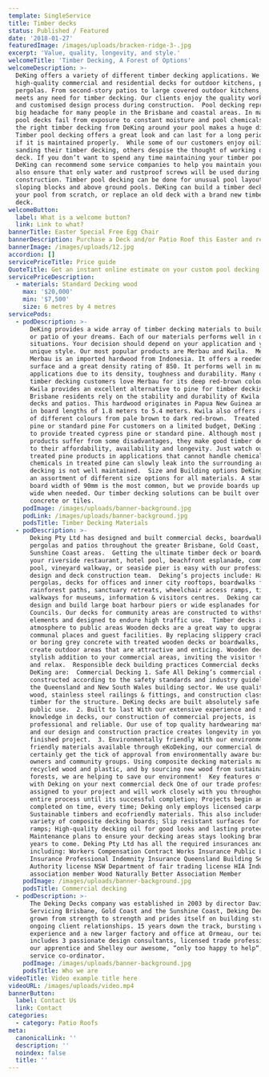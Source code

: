 ```yaml
---
template: SingleService
title: Timber decks
status: Published / Featured
date: '2018-01-27'
featuredImage: /images/uploads/bracken-ridge-3-.jpg
excerpt: 'Value, quality, longevity, and style.'
welcomeTitle: 'Timber Decking, A Forest of Options'
welcomeDescription: >-
  DeKing offers a variety of different timber decking applications. We build
  high-quality commercial and residential decks for outdoor kitchens, patios and
  pergolas. From second-story patios to large covered outdoor kitchens, DeKing
  meets any need for timber decking. Our clients enjoy the quality workmanship
  and customised design process during construction.  Pool decking represents a
  big headache for many people in the Brisbane and coastal areas. In many cases,
  pool decks fail from exposure to constant moisture and pool chemicals. Getting
  the right timber decking from DeKing around your pool makes a huge difference.
  Timber pool decking offers a great look and can last for a long period of time
  if it is maintained properly.  While some of our customers enjoy oiling and
  sanding their timber decking, others despise the thought of working on the
  deck. If you don’t want to spend any time maintaining your timber pool deck,
  DeKing can recommend some service companies to help you maintain your deck. We
  also ensure that only water and rustproof screws will be used during
  construction. Timber pool decking can be done for unusual pool layouts,
  sloping blocks and above ground pools. DeKing can build a timber deck around
  your pool from scratch, or replace an old deck with a brand new timber pool
  deck.
welcomeButton:
  label: What is a welcome button?
  link: Link to what?
bannerTitle: Easter Special Free Egg Chair
bannerDescription: Purchase a Deck and/or Patio Roof this Easter and receive a Free Egg Chair.
bannerImage: /images/uploads/12.jpg
accordion: []
servicePriceTitle: Price guide
QuoteTitle: Get an instant online estimate on your custom pool decking
servicePriceDescription:
  - materials: Standard Decking wood
    max: '$20,000'
    min: '$7,500'
    size: 6 metres by 4 metres
servicePods:
  - podDescription: >-
      DeKing provides a wide array of timber decking materials to build the deck
      or patio of your dreams. Each of our materials performs well in different
      situations. Your decision should depend on your application and your own
      unique style. Our most popular products are Merbau and Kwila.  Merbau
      Merbau is an imported hardwood from Indonesia. It offers a reeded top
      surface and a great density rating of 850. It performs well in many
      applications due to its density, toughness and durability. Many of our
      timber decking customers love Merbau for its deep red-brown colour.  Kwila
      Kwila provides an excellent alternative to pine for timber decking.
      Brisbane residents rely on the stability and durability of Kwila for their
      decks and patios. This hardwood originates in Papua New Guinea and comes
      in board lengths of 1.8 meters to 5.4 meters. Kwila also offers a variety
      of different colours from pale brown to dark red-brown.  Treated cypress
      pine or standard pine For customers on a limited budget, DeKing is happy
      to provide treated cypress pine or standard pine. Although most pine
      products suffer from some disadvantages, they make good timber decking due
      to their affordability, availability and longevity. Just watch out for
      treated pine products in applications that cannot handle chemicals. The
      chemicals in treated pine can slowly leak into the surrounding area if the
      decking is not well maintained.  Size and Building options DeKing offers
      an assortment of different size options for all materials. A standard
      board width of 90mm is the most common, but we provide boards up to 140mm
      wide when needed. Our timber decking solutions can be built over existing
      concrete or tiles.
    podImage: /images/uploads/banner-background.jpg
    podLink: /images/uploads/banner-background.jpg
    podsTitle: Timber Decking Materials
  - podDescription: >-
      Deking Pty Ltd has designed and built commercial decks, boardwalks,
      pergolas and patios throughout the greater Brisbane, Gold Coast, and
      Sunshine Coast areas.  Getting the ultimate timber deck or boardwalk for
      your riverside restaurant, hotel pool, beachfront esplanade, community
      pool, vineyard walkway, or seaside pier is easy with our professional deck
      design and deck construction team.  Deking’s projects include: Hardwood
      pergolas, decks for offices and inner city rooftops, boardwalks for
      rainforest paths, sanctuary retreats, wheelchair access ramps, timber
      walkways for museums, information & visitors centres.  Deking can also
      design and build large boat harbour piers or wide esplanades for City
      Councils. Our decks for community areas are constructed to withstand the
      elements and designed to endure high traffic use.  Timber decks add
      atmosphere to public areas Wooden decks are a great way to upgrade your
      communal places and guest facilities. By replacing slippery cracked tiles
      or boring grey concrete with treated wooden decks or boardwalks, you can
      create outdoor areas that are attractive and enticing. Wooden decks are a
      stylish addition to your commercial areas, inviting the visitor to linger
      and relax.  Responsible deck building practices Commercial decks from
      DeKing are:  Commercial Decking 1. Safe All Deking’s commercial decks are
      constructed according to the safety standards and industry guidelines for
      the Queensland and New South Wales building sector. We use quality-tested
      wood, stainless steel railings & fittings, and construction class treated
      timber for the structure. DeKing decks are built absolutely safe for
      public use.  2. Built to last With our extensive experience and specialty
      knowledge in decks, our construction of commercial projects, is
      professional and reliable. Our use of top quality hardwearing materials
      and our design and construction practice creates longevity in your
      finished project.  3. Environmentally friendly With our environmentally
      friendly materials available through eKoDeking, our commercial decks will
      certainly get the tick of approval from environmentally aware business
      owners and community groups. Using composite decking materials made from
      recycled wood and plastic, and by sourcing new wood from sustainable
      forests, we are helping to save our environment!  Key features of engaging
      with Deking on your next commercial deck One of our trade professionals is
      assigned to your project and will work closely with you throughout the
      entire process until its successful completion; Projects begin and are
      completed on time, every time; Deking only employs licensed carpenters;
      Sustainable timbers and ecofriendly materials. This also includes a
      variety of composite decking boards; Slip resistant surfaces for steps and
      ramps; High-quality decking oil for good looks and lasting protection;
      Maintenance plans to ensure your decking areas stays looking brand new for
      years to come. Deking Pty Ltd has all the required insurances and licenses
      including: Workers Compensation Contract Works Insurance Public Liability
      Insurance Professional Indemnity Insurance Queensland Building Services
      Authority license NSW Department of fair trading license HIA Industry
      association member Wood Naturally Better Association Member
    podImage: /images/uploads/banner-background.jpg
    podsTitle: Commercial decking
  - podDescription: >-
      The Deking Decks company was established in 2003 by director David Rider.
      Servicing Brisbane, Gold Coast and the Sunshine Coast, Deking Decks has
      grown from strength to strength and prides itself on building strong and
      ongoing client relationships. 15 years down the track, bursting with
      experience and a new larger factory and office at Ormeau, our team
      includes 3 passionate design consultants, licensed trade professionals,
      our apprentice and Shelley our awesome, “only too happy to help“, client
      service co-ordinator.
    podImage: /images/uploads/banner-background.jpg
    podsTitle: Who we are
videoTitle: Video example title here
videoURL: /images/uploads/video.mp4
bannerButton:
  label: Contact Us
  link: Contact
categories:
  - category: Patio Roofs
meta:
  canonicalLink: ''
  description: ''
  noindex: false
  title: ''
---
```


